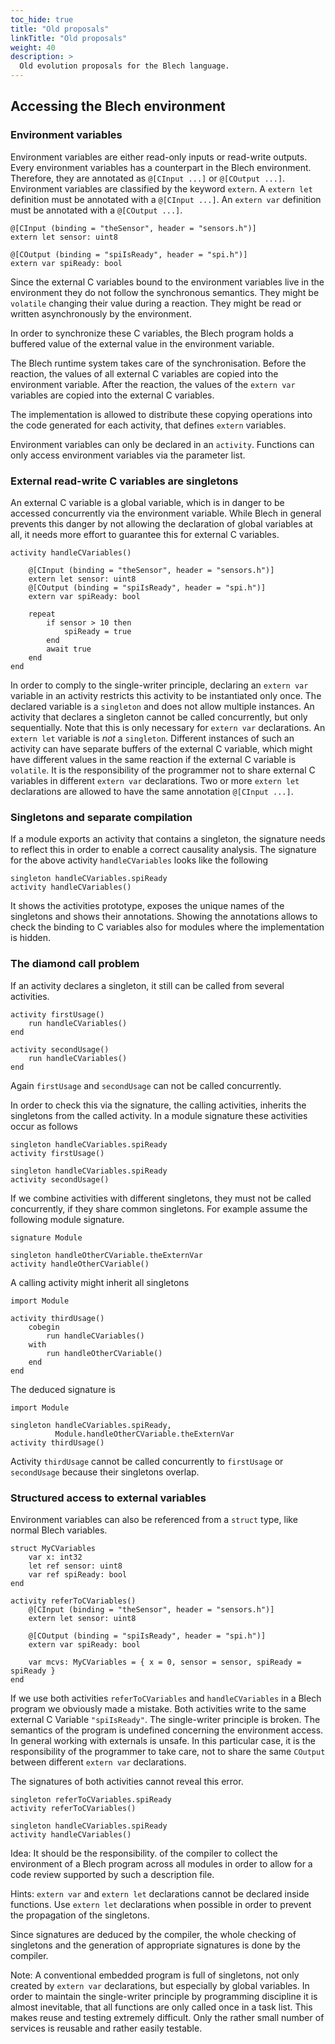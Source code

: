 ```yaml
---
toc_hide: true
title: "Old proposals"
linkTitle: "Old proposals"
weight: 40
description: >
  Old evolution proposals for the Blech language.
---
```



## Accessing the Blech environment

### Environment variables

Environment variables are either read-only inputs or read-write outputs.
Every environment variables has a counterpart in the Blech environment.
Therefore, they are annotated as `@[CInput ...]` or `@[COutput ...]`.
Environment variables are classified by the keyword `extern`. 
A `extern let` definition must be annotated with a `@[CInput ...]`.
An `extern var` definition must be annotated with a `@[COutput ...]`. 

```blech
@[CInput (binding = "theSensor", header = "sensors.h")]
extern let sensor: uint8 

@[COutput (binding = "spiIsReady", header = "spi.h")]
extern var spiReady: bool
```

Since the external C variables bound to the environment variables live in the environment they do not follow the synchronous semantics. 
They might be `volatile` changing their value during a reaction. 
They might be read or written asynchronously by the environment.

In order to synchronize these C variables, the Blech program holds a buffered value of the external value in the environment variable.

The Blech runtime system takes care of the synchronisation.
Before the reaction, the values of all external C variables are copied into the environment variable.
After the reaction, the values of the `extern var` variables are copied into the external C variables.

The implementation is allowed to distribute these copying operations into the code generated for each activity, that defines `extern` variables.

Environment variables can only be declared in an `activity`.
Functions can only access environment variables via the parameter list.

### External read-write C variables are singletons

An external C variable is a global variable, which is in danger to be accessed concurrently via the environment variable.
While Blech in general prevents this danger by not allowing the declaration of global variables at all, it needs more effort to guarantee this for external C variables.


```blech
activity handleCVariables()
    
    @[CInput (binding = "theSensor", header = "sensors.h")]
    extern let sensor: uint8
    @[COutput (binding = "spiIsReady", header = "spi.h")]
    extern var spiReady: bool

    repeat
        if sensor > 10 then
            spiReady = true
        end
        await true
    end
end
```


In order to comply to the single-writer principle, declaring an `extern var` variable in an activity restricts this activity to be instantiated only once.
The declared variable is a `singleton` and does not allow multiple instances.
An activity that declares a singleton cannot be called concurrently, but only sequentially.
Note that this is only necessary for `extern var` declarations.
An `extern let` variable is *not* a `singleton`.
Different instances of such an activity can have separate buffers of the external C variable, which might have different values in the same reaction if the external C variable is `volatile`.
It is the responsibility of the programmer not to share external C variables in different `extern var` declarations.
Two or more `extern let` declarations are allowed to have the same annotation `@[CInput ...]`.

### Singletons and separate compilation

If a module exports an activity that contains a singleton, the signature needs to reflect this in order to enable a correct causality analysis.
The signature for the above activity `handleCVariables` looks like the following

```blech
singleton handleCVariables.spiReady 
activity handleCVariables()
```

It shows the activities prototype, exposes the unique names of the singletons and shows their annotations. 
Showing the annotations allows to check the binding to C variables also for modules where the implementation is hidden.

### The diamond call problem

If an activity declares a singleton, it still can be called from several activities.

```blech
activity firstUsage()
    run handleCVariables()
end

activity secondUsage()
    run handleCVariables()
end
```

Again `firstUsage` and `secondUsage` can not be called concurrently.

In order to check this via the signature, the calling activities, inherits the singletons from the called activity.
In a module signature these activities occur as follows


```blech
singleton handleCVariables.spiReady
activity firstUsage()

singleton handleCVariables.spiReady
activity secondUsage()

```

If we combine activities with different singletons, they must not be called concurrently, if they share common singletons.
For example assume the following module signature.

```blech
signature Module 

singleton handleOtherCVariable.theExternVar
activity handleOtherCVariable()
```

A calling activity might inherit all singletons
```blech
import Module

activity thirdUsage()
    cobegin
        run handleCVariables()
    with
        run handleOtherCVariable()
    end
end
```

The deduced signature is

```blech
import Module

singleton handleCVariables.spiReady, 
          Module.handleOtherCVariable.theExternVar
activity thirdUsage()
```

Activity `thirdUsage` cannot be called concurrently to `firstUsage` or `secondUsage` because their singletons overlap.

### Structured access to external variables


Environment variables can also be referenced from a `struct` type, like normal Blech variables.

```blech
struct MyCVariables
    var x: int32
    let ref sensor: uint8
    var ref spiReady: bool
end
```


```blech
activity referToCVariables()
    @[CInput (binding = "theSensor", header = "sensors.h")]
    extern let sensor: uint8 

    @[COutput (binding = "spiIsReady", header = "spi.h")]
    extern var spiReady: bool

    var mcvs: MyCVariables = { x = 0, sensor = sensor, spiReady = spiReady }
end
```

If we use both activities `referToCVariables` and `handleCVariables` in a Blech program we obviously made a mistake.
Both activities write to the same external C Variable `"spiIsReady"`.
The single-writer principle is broken.
The semantics of the program is undefined concerning the environment access.
In general working with externals is unsafe.
In this particular case, it is the responsibility of the programmer to take care, not to share the same `COutput` between different `extern var` declarations.

The signatures of both activities cannot reveal this error.
```blech
singleton referToCVariables.spiReady
activity referToCVariables()

singleton handleCVariables.spiReady
activity handleCVariables()
```

Idea: It should be the responsibility. of the compiler to collect the environment of a Blech program across all modules in order to allow for a code review supported by such a description file.


Hints: `extern var` and `extern let` declarations cannot be declared inside functions.
Use `extern let` declarations when possible in order to prevent the propagation of the singletons.

Since signatures are deduced by the compiler, the whole checking of singletons and the generation of appropriate signatures is done by the compiler.

Note: A conventional embedded program is full of singletons, not only created by `extern var` declarations, but especially by global variables.
In order to maintain the single-writer principle by programming discipline it is almost inevitable, that all functions are only called once in a task list. This makes reuse and testing extremely difficult. Only the rather small number of services is reusable and rather easily testable.